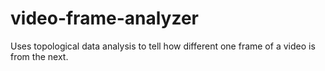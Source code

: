 # video-frame-analyzer
Uses topological data analysis to tell how different one frame of a video is from the next.
